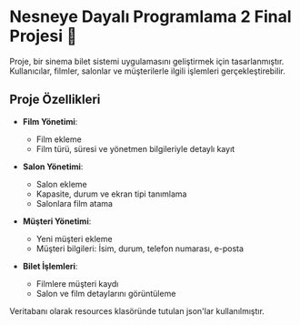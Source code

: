 # Nesneye Dayalı Programlama 2 Final Projesi 🎥

Proje, bir sinema bilet sistemi uygulamasını geliştirmek için tasarlanmıştır. Kullanıcılar, filmler, salonlar ve müşterilerle ilgili işlemleri gerçekleştirebilir.

##  Proje Özellikleri

- **Film Yönetimi**:
  - Film ekleme
  - Film türü, süresi ve yönetmen bilgileriyle detaylı kayıt

- **Salon Yönetimi**:
  - Salon ekleme
  - Kapasite, durum ve ekran tipi tanımlama
  - Salonlara film atama

- **Müşteri Yönetimi**:
  - Yeni müşteri ekleme
  - Müşteri bilgileri: İsim, durum, telefon numarası, e-posta

- **Bilet İşlemleri**:
  - Filmlere müşteri kaydı
  - Salon ve film detaylarını görüntüleme

Veritabanı olarak resources klasöründe tutulan json'lar kullanılmıştır.
